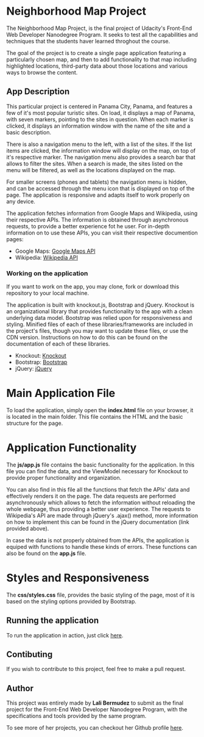# Neighborhood Map Project

The Neighborhood Map Project, is the final project of Udacity's Front-End Web Developer Nanodegree Program. It seeks to test all the capabilities and techniques that the students haver learned throghout the course.

The goal of the project is to create a single page application featuring a particularly chosen map, and then to add functionality to that map including highlighted locations, third-party data about those locations and various ways to browse the content.

## App Description

This particular project is centered in Panama City, Panama, and features a few of it's most popular turistic sites. On load, it displays a map of Panama, with seven markers, pointing to the sites in question. When each marker is clicked, it displays an information window with the name of the site and a basic description. 

There is also a navigation menu to the left, with a list of the sites. If the list items are clicked, the information window will display on the map, on top of it's respective marker. The navigation menu also provides a search bar that allows to filter the sites. When a search is made, the sites listed on the menu will be filtered, as well as the locations displayed on the map.

For smaller screens (phones and tablets) the navigation menu is hidden, and can be accessed through the menu icon that is displayed on top of the page. The application is responsive and adapts itself to work properly on any device. 

The application fetches information from Google Maps and Wikipedia, using their respective APIs. The information is obtained through asynchronous requests, to provide a better experience fot he user. For in-depth information on to use these APIs, you can visit their respective documention pages:
* Google Maps: [Google Maps API](https://developers.google.com/maps/documentation/javascript/tutorial)
* Wikipedia: [Wikipedia API](https://www.mediawiki.org/wiki/API:Tutorial)

### Working on the application

If you want to work on the app, you may clone, fork or download this repository to your local machine.

The application is built with knockout.js, Bootstrap and jQuery. Knockout is an organizational library that provides functionality to the app with a clean underlying data model. Bootstrap was relied upon for responsiveness and styling. Minified files of each of these libraries/frameworks are included in the project's files, though you may want to update these files, or use the CDN version. Instructions on how to do this can be found on the documentation of each of these libraries.
* Knockout: [Knockout](http://knockoutjs.com/)
* Bootstrap: [Bootstrap](https://getbootstrap.com/)
* jQuery: [jQuery](https://api.jquery.com/)

# Main Application File

To load the application, simply open the **index.html** file on your browser, it is located in the main folder. This file contains the HTML and the basic structure for the page.

# Application Functionality

The **js/app.js** file contains the basic functionality for the application. In this file you can find the data, and the ViewModel necessary for Knockout to provide proper functionality and organization. 

You can also find in this file all the functions that fetch the APIs' data and effectively renders it on the page. The data requests are performed asynchronously which allows to fetch the information without reloading the whole webpage, thus providing a better user experience. The requests to Wikipedia's API are made through jQuery's .ajax() method, more information on how to implement this can be found in the jQuery documentation (link provided above).

In case the data is not properly obtained from the APIs, the application is equiped with functions to handle these kinds of errors. These functions can also be found on the **app.js** file. 

# Styles and Responsiveness

The **css/styles.css** file, provides the basic styling of the page, most of it is based on the styling options provided by Bootstrap.

## Running the application

To run the application in action, just click [here](https://lalibermudez.github.io/neighborhood-map-project/).

## Contibuting

If you wish to contribute to this project, feel free to make a pull request.

## Author

This project was entirely made by **Lali Bermudez** to submit as the final project for the Front-End Web Developer Nanodegree Program, with the specifications and tools provided by the same program.

To see more of her projects, you can checkout her Github profile [here](https://github.com/lalibermudez).


